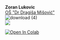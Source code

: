 **Zoran Lukovic**\
[OŠ "Dr Dragiša Mišović"](https://osdragisamisovic.edu.rs/) \
![download (4)](https://user-images.githubusercontent.com/96352499/218257724-f93f6015-fe82-4c88-aaa9-710e7a6174a2.jpg) \
![](https://komarev.com/ghpvc/?username=zoranlukovic)



<a target="_blank" href="https://colab.research.google.com/github/zoranlukovic/Obuka">
  <img src="https://colab.research.google.com/assets/colab-badge.svg" alt="Open In Colab"/>
</a>
